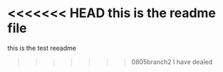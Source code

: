<<<<<<< HEAD
this is the readme file
=======
this is the test reeadme
>>>>>>> 0805branch2
>I have dealed
